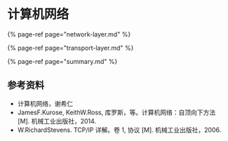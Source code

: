 # 计算机网络



{% page-ref page="network-layer.md" %}

{% page-ref page="transport-layer.md" %}

{% page-ref page="summary.md" %}



## 参考资料

* 计算机网络，谢希仁
* JamesF.Kurose, KeithW.Ross, 库罗斯，等。计算机网络：自顶向下方法 \[M\]. 机械工业出版社，2014.
* W.RichardStevens. TCP/IP 详解。卷 1, 协议 \[M\]. 机械工业出版社，2006.



